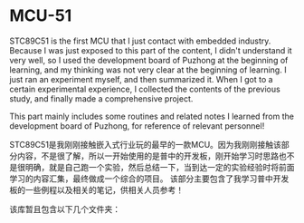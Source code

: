 # MCU-51
STC89C51 is the first MCU that I just contact with embedded industry. Because I was just exposed to this part of the content, I didn't understand it very well, so I used the development board of Puzhong at the beginning of learning, and my thinking was not very clear at the beginning of learning. I just ran an experiment myself, and then summarized it. When I got to a certain experimental experience, I collected the contents of the previous study, and finally made a comprehensive project.

This part mainly includes some routines and related notes I learned from the development board of Puzhong, for reference of relevant personnel!

STC89C51是我刚刚接触嵌入式行业玩的最早的一款MCU。因为我刚刚接触该部分内容，不是很了解，所以一开始使用的是普中的开发板，刚开始学习时思路也不是很明确，就是自己跑一个实验，然后总结一下，当到达一定的实验经验时将前面学习的内容汇集，最终做成一个综合的项目。
该部分主要包含了我学习普中开发板的一些例程以及相关的笔记，供相关人员参考！

该库暂且包含以下几个文件夹：

